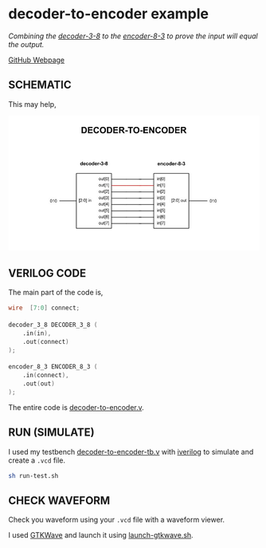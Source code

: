 # decoder-to-encoder example

_Combining the
[decoder-3-8](https://github.com/JeffDeCola/my-systemverilog-examples/tree/master/combinational-logic/decoders-and-encoders/decoder-3-8)
to the
[encoder-8-3](https://github.com/JeffDeCola/my-systemverilog-examples/tree/master/combinational-logic/decoders-and-encoders/encoder-8-3)
to prove the input will equal the output._

[GitHub Webpage](https://jeffdecola.github.io/my-systemverilog-examples/)

## SCHEMATIC

This may help,

![IMAGE - decoder-to-encoder.jpg - IMAGE](../../../docs/pics/decoder-to-encoder.jpg)

## VERILOG CODE

The main part of the code is,

```verilog
wire  [7:0] connect;

decoder_3_8 DECODER_3_8 (
    .in(in),
    .out(connect)
);

encoder_8_3 ENCODER_8_3 (
    .in(connect),
    .out(out)
);
```

The entire code is
[decoder-to-encoder.v](decoder-to-encoder.v).

## RUN (SIMULATE)

I used my testbench
[decoder-to-encoder-tb.v](decoder-to-encoder-tb.v) with
[iverilog](https://github.com/JeffDeCola/my-cheat-sheets/tree/master/hardware/tools/simulation/iverilog-cheat-sheet)
to simulate and create a `.vcd` file.

```bash
sh run-test.sh
```

## CHECK WAVEFORM

Check you waveform using your `.vcd` file with a waveform viewer.

I used [GTKWave](https://github.com/JeffDeCola/my-cheat-sheets/tree/master/hardware/tools/simulation/gtkwave-cheat-sheet)
and launch it using
[launch-gtkwave.sh](launch-gtkwave.sh).
